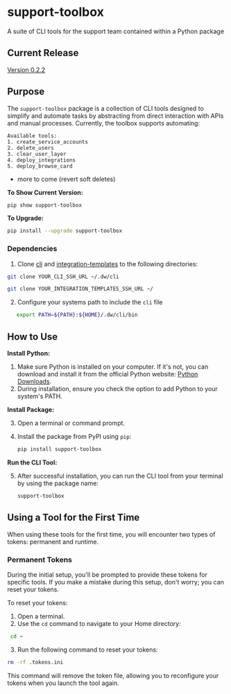 # support-toolbox
A suite of CLI tools for the support team contained within a Python package 

## Current Release
[Version 0.2.2](https://pypi.org/manage/project/support-toolbox/releases/)


## Purpose

The `support-toolbox` package is a collection of CLI tools designed to simplify and automate tasks by abstracting from direct interaction with APIs and manual processes. Currently, the toolbox supports automating:
```
Available tools:
1. create_service_accounts
2. delete_users
3. clear_user_layer
4. deploy_integrations
5. deploy_browse_card
```
- more to come (revert soft deletes)

**To Show Current Version:**
```bash
pip show support-toolbox
```

**To Upgrade:**
```bash
pip install --upgrade support-toolbox
```


### Dependencies
1. Clone [cli](https://github.com/datadotworld/cli) and [integration-templates](https://github.com/datadotworld/integration-templates) to the following directories:
   
```bash
git clone YOUR_CLI_SSH_URL ~/.dw/cli
   ```

```bash
git clone YOUR_INTEGRATION_TEMPLATES_SSH_URL ~/
   ```

2. Configure your systems path to include the `cli` file
```bash
   export PATH=${PATH}:${HOME}/.dw/cli/bin
```


## How to Use

**Install Python:**

1. Make sure Python is installed on your computer. If it's not, you can download and install it from the official Python website: [Python Downloads](https://www.python.org/downloads/).
2. During installation, ensure you check the option to add Python to your system's PATH.

**Install Package:**

3. Open a terminal or command prompt.
4. Install the package from PyPI using `pip`:

   ```bash
   pip install support-toolbox
   ```
**Run the CLI Tool:**

5. After successful installation, you can run the CLI tool from your terminal by using the package name:

   ```bash
   support-toolbox
   ```

## Using a Tool for the First Time
When using these tools for the first time, you will encounter two types of tokens: permanent and runtime.

### Permanent Tokens

During the initial setup, you'll be prompted to provide these tokens for specific tools. If you make a mistake during this setup, don't worry; you can reset your tokens.

To reset your tokens:

1. Open a terminal.
2. Use the `cd` command to navigate to your Home directory:

  ```bash
   cd ~
   ```
3. Run the following command to reset your tokens:


  ```bash
  rm -rf .tokens.ini
  ```
This command will remove the token file, allowing you to reconfigure your tokens when you launch the tool again.
